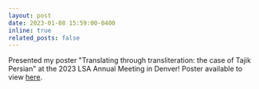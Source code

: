 ```yaml
---
layout: post
date: 2023-01-08 15:59:00-0400
inline: true
related_posts: false
---
```


Presented my poster "Translating through transliteration: the case of Tajik Persian" at the 2023 LSA Annual Meeting in Denver! Poster available to view [here](https://www.youtube.com/watch?v=HnePjjvSOW4&list=LL&index=1&t=2s&ab_channel=LinguisticSocietyofAmerica).
